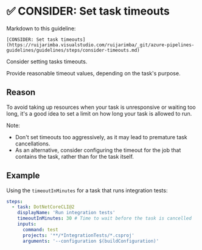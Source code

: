 # ✅ CONSIDER: Set task timeouts

Markdown to this guideline:

```plaintext
[CONSIDER: Set task timeouts](https://ruijarimba.visualstudio.com/ruijarimba/_git/azure-pipelines-guidelines/guidelines/steps/consider-timeouts.md)
```

Consider setting tasks timeouts.

Provide reasonable timeout values, depending on the task's purpose.

## Reason

To avoid taking up resources when your task is unresponsive or waiting too long,
 it's a good idea to set a limit on how long your task is allowed to run.

Note:

- Don't set timeouts too aggressively, as it may lead to premature task cancellations.
- As an alternative, consider configuring the timeout for the job that contains
the task, rather than for the task itself.

## Example

Using the `timeoutInMinutes` for a task that runs integration tests:

```yaml
steps:
  - task: DotNetCoreCLI@2
    displayName: 'Run integration tests'
    timeoutInMinutes: 30 # Time to wait before the task is cancelled
    inputs:
      command: test
      projects: '**/*IntegrationTests/*.csproj'
      arguments: '--configuration $(buildConfiguration)'
```

